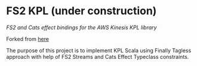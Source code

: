 # FS2 KPL (under construction)

_FS2 and Cats effect bindings for the AWS Kinesis KPL library_

Forked from [here](https://github.com/StreetContxt/kpl-scala)

The purpose of this project is to implement KPL Scala using Finally Tagless approach with help of FS2 Streams and Cats 
Effect Typeclass constraints. 
